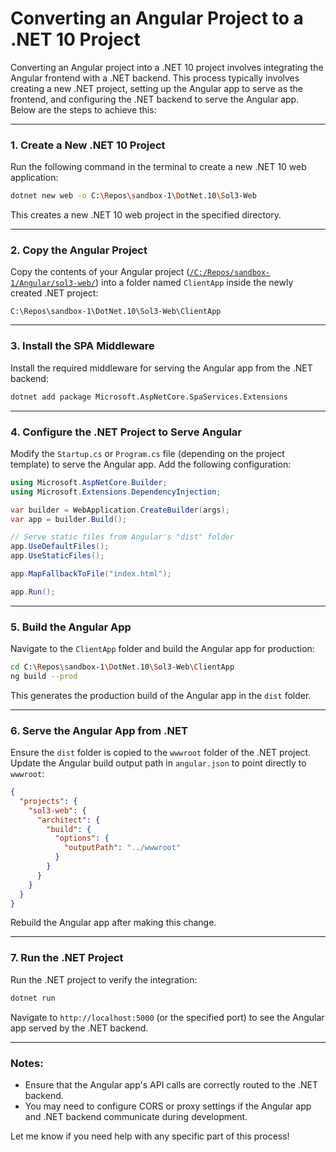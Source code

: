 # Converting an Angular Project to a .NET 10 Project

Converting an Angular project into a .NET 10 project involves integrating the Angular frontend with a .NET backend. This process typically involves creating a new .NET project, setting up the Angular app to serve as the frontend, and configuring the .NET backend to serve the Angular app. Below are the steps to achieve this:

---

### 1. **Create a New .NET 10 Project**
Run the following command in the terminal to create a new .NET 10 web application:

```bash
dotnet new web -o C:\Repos\sandbox-1\DotNet.10\Sol3-Web
```

This creates a new .NET 10 web project in the specified directory.

---

### 2. **Copy the Angular Project**
Copy the contents of your Angular project ([`/C:/Repos/sandbox-1/Angular/sol3-web/`](/C:/Repos/sandbox-1/Angular/sol3-web/ )) into a folder named `ClientApp` inside the newly created .NET project:

```plaintext
C:\Repos\sandbox-1\DotNet.10\Sol3-Web\ClientApp
```

---

### 3. **Install the SPA Middleware**
Install the required middleware for serving the Angular app from the .NET backend:

```bash
dotnet add package Microsoft.AspNetCore.SpaServices.Extensions
```

---

### 4. **Configure the .NET Project to Serve Angular**
Modify the `Startup.cs` or `Program.cs` file (depending on the project template) to serve the Angular app. Add the following configuration:

```csharp
using Microsoft.AspNetCore.Builder;
using Microsoft.Extensions.DependencyInjection;

var builder = WebApplication.CreateBuilder(args);
var app = builder.Build();

// Serve static files from Angular's "dist" folder
app.UseDefaultFiles();
app.UseStaticFiles();

app.MapFallbackToFile("index.html");

app.Run();
```

---

### 5. **Build the Angular App**
Navigate to the `ClientApp` folder and build the Angular app for production:

```bash
cd C:\Repos\sandbox-1\DotNet.10\Sol3-Web\ClientApp
ng build --prod
```

This generates the production build of the Angular app in the `dist` folder.

---

### 6. **Serve the Angular App from .NET**
Ensure the `dist` folder is copied to the `wwwroot` folder of the .NET project. Update the Angular build output path in `angular.json` to point directly to `wwwroot`:

```json
{
  "projects": {
    "sol3-web": {
      "architect": {
        "build": {
          "options": {
            "outputPath": "../wwwroot"
          }
        }
      }
    }
  }
}
```

Rebuild the Angular app after making this change.

---

### 7. **Run the .NET Project**
Run the .NET project to verify the integration:

```bash
dotnet run
```

Navigate to `http://localhost:5000` (or the specified port) to see the Angular app served by the .NET backend.

---

### Notes:
- Ensure that the Angular app's API calls are correctly routed to the .NET backend.
- You may need to configure CORS or proxy settings if the Angular app and .NET backend communicate during development.

Let me know if you need help with any specific part of this process!
